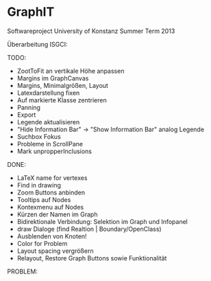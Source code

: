 GraphIT
=======

Softwareproject University of Konstanz Summer Term 2013

Überarbeitung ISGCI:

TODO:
   - ZootToFit an vertikale Höhe anpassen
   - Margins im GraphCanvas
   - Margins, Minimalgrößen, Layout
   - Latexdarstellung fixen
   - Auf markierte Klasse zentrieren
   - Panning
   - Export
   - Legende aktualisieren
   - "Hide Information Bar" -> "Show Information Bar" analog Legende
   - Suchbox Fokus
   - Probleme in ScrollPane
   - Mark unpropperInclusions
   
DONE:
   - LaTeX name for vertexes
   - Find in drawing
   - Zoom Buttons anbinden
   - Tooltips auf Nodes
   - Kontexmenu auf Nodes
   - Kürzen der Namen im Graph
   - Bidirektionale Verbindung: Selektion im Graph und Infopanel
   - draw Dialoge (find Realtion | Boundary/OpenClass)
   - Ausblenden von Knoten!
   - Color for Problem
   - Layout spacing vergrößern
   - Relayout, Restore Graph Buttons sowie Funktionalität
   
PROBLEM:

